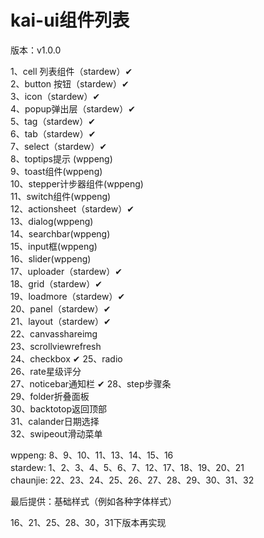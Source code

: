# kai-ui组件列表  
  
版本：v1.0.0  
  
1、cell 列表组件（stardew）✔  
2、button 按钮（stardew）✔  
3、icon（stardew）✔  
4、popup弹出层（stardew）✔  
5、tag（stardew）✔  
6、tab（stardew）✔  
7、select（stardew）✔  
8、toptips提示 (wppeng)  
9、toast组件(wppeng)  
10、stepper计步器组件(wppeng)  
11、switch组件(wppeng)  
12、actionsheet（stardew）✔  
13、dialog(wppeng)  
14、searchbar(wppeng)  
15、input框(wppeng)  
16、slider(wppeng)  
17、uploader（stardew）✔  
18、grid（stardew）✔  
19、loadmore（stardew）✔  
20、panel（stardew）✔  
21、layout（stardew）✔  
22、canvasshareimg  
23、scrollviewrefresh  
24、checkbox ✔
25、radio  
26、rate星级评分  
27、noticebar通知栏 ✔ 
28、step步骤条  
29、folder折叠面板  
30、backtotop返回顶部  
31、calander日期选择  
32、swipeout滑动菜单 
  
wppeng:  8、9、10、11、13、14、15、16  
stardew: 1、2、3、4、5、6、7、12、17、18、19、20、21  
chaunjie: 22、23、24、25、26、27、28、29、30、31、32  
  
最后提供：基础样式（例如各种字体样式）  
  
16、21、25、28、30，31下版本再实现  